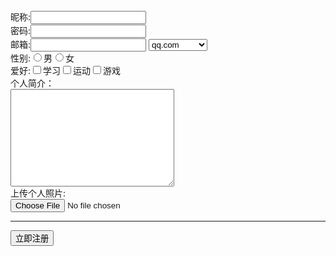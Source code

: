 <!DOCTYPE html>
<html lang="en">
<head>
    <meta charset="UTF-8">
    <meta name="viewport" content="width=device-width, initial-scale=1.0">
    <title>Document</title>
</head>
<body>
    <form action="/api" method="post">
        昵称:<input type="text" name="" id=""><br>
        密码:<input type="password" name="" id=""><br>
        邮箱:<input type="text" name="" id=""> <select>
            <option>qq.com</option>
            <option>hotmail.com</option>
        </select><br>
        性别:<input type="radio" name="m" value="1"><label for="m">男</label><input type="radio" name="m" value="2"><label for="f">女</label><br>
        爱好:<input type="checkbox" name="" id="">学习<input type="checkbox" name="" id="">运动<input type="checkbox" name="" id="">游戏<br>
        个人简介：<br>
        <textarea name="" id="" cols="30" rows="10"></textarea><br>
        上传个人照片:<br>
        <input type="file" /><hr>
        <input type="submit" value="立即注册" />
